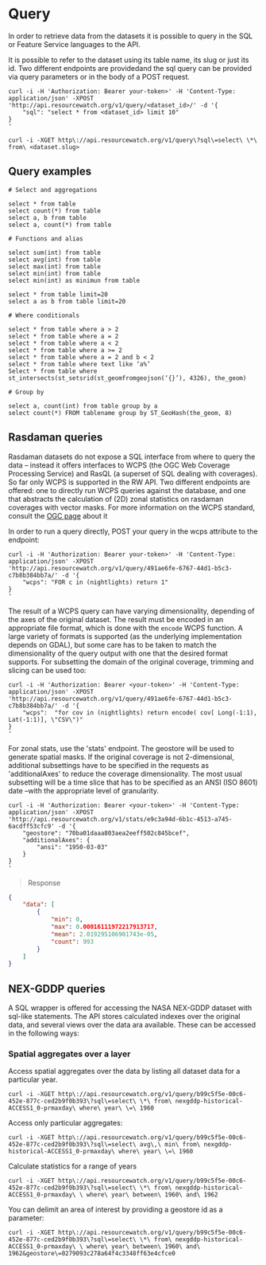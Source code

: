 # Query

In order to retrieve data from the datasets it is possible to query in the SQL or Feature Service languages to the API.

It is possible to refer to the dataset using its table name, its slug  or just its id. Two different endpoints are providedand the sql query can be provided via query parameters or in the body of a POST request.

```shell
curl -i -H 'Authorization: Bearer your-token>' -H 'Content-Type: application/json' -XPOST 'http://api.resourcewatch.org/v1/query/<dataset_id>/' -d '{
	"sql": "select * from <dataset_id> limit 10"
}
'
```

```shell
curl -i -XGET http\://api.resourcewatch.org/v1/query\?sql\=select\ \*\ from\ <dataset.slug>
```

## Query examples

```
# Select and aggregations

select * from table
select count(*) from table
select a, b from table
select a, count(*) from table

# Functions and alias

select sum(int) from table
select avg(int) from table
select max(int) from table
select min(int) from table
select min(int) as minimun from table

select * from table limit=20
select a as b from table limit=20

# Where conditionals

select * from table where a > 2
select * from table where a = 2
select * from table where a < 2
select * from table where a >= 2
select * from table where a = 2 and b < 2
select * from table where text like ‘a%’
Select * from table where st_intersects(st_setsrid(st_geomfromgeojson(‘{}’), 4326), the_geom)

# Group by

select a, count(int) from table group by a
select count(*) FROM tablename group by ST_GeoHash(the_geom, 8)

```

## Rasdaman queries

Rasdaman datasets do not expose a SQL interface from where to query the data – instead it offers interfaces to WCPS (the OGC Web Coverage Processing Service) and RasQL (a superset of SQL dealing with coverages). So far only WCPS is supported in the RW API. Two different endpoints are offered: one to directly run WCPS queries against the database, and one that abstracts the calculation of (2D) zonal statistics on rasdaman coverages with vector masks. For more information on the WCPS standard, consult the [OGC page](http://www.opengeospatial.org/standards/wcp) about it

In order to run a query directly, POST your query in the wcps attribute to the endpoint:

```shell
curl -i -H 'Authorization: Bearer your-token>' -H 'Content-Type: application/json' -XPOST 'http://api.resourcewatch.org/v1/query/491ae6fe-6767-44d1-b5c3-c7b8b384bb7a/' -d '{
	"wcps": "FOR c in (nightlights) return 1"
}
'
```

The result of a WCPS query can have varying dimensionality, depending of the axes of the original dataset. The result must be encoded in an appropriate file format, which is done with the `encode` WCPS function. A large variety of formats is supported (as the underlying implementation depends on GDAL), but some care has to be taken to match the dimensionality of the query output with one that the desired format supports. For subsetting the domain of the original coverage, trimming and slicing can be used too:

```
curl -i -H 'Authorization: Bearer <your-token>' -H 'Content-Type: application/json' -XPOST 'http://api.resourcewatch.org/v1/query/491ae6fe-6767-44d1-b5c3-c7b8b384bb7a/' -d '{
	"wcps":  "for cov in (nightlights) return encode( cov[ Long(-1:1), Lat(-1:1)], \"CSV\")"
}
'
```

For zonal stats, use the 'stats' endpoint. The geostore will be used to generate spatial masks. If the original coverage is not 2-dimensional, additional subsettings have to be specified in the requests as 'additionalAxes' to reduce the coverage dimensionality. The most usual subsetting will be a time slice that has to be specified as an ANSI (ISO 8601) date –with the appropriate level of granularity.

```shell
curl -i -H 'Authorization: Bearer <your-token>' -H 'Content-Type: application/json' -XPOST 'http://api.resourcewatch.org/v1/stats/e9c3a94d-6b1c-4513-a745-6acdff53cfc9' -d '{
	"geostore": "70ba01daaa803aea2eeff502c845bcef",
	"additionalAxes": {
		"ansi": "1950-03-03"
	}
}
'
```
> Response

```json
{
    "data": [
        {
            "min": 0,
            "max": 0.00016111972217913717,
            "mean": 2.019295106901743e-05,
            "count": 993
        }
    ]
}
```

## NEX-GDDP queries

A SQL wrapper is offered for accessing the NASA NEX-GDDP dataset with sql-like statements. The API stores calculated indexes over the original data, and several views over the data ara available. These can be accessed in  the following ways:

### Spatial aggregates over a layer

Access spatial aggregates over the data by listing all dataset data for a particular year. 

```shell
curl -i -XGET http\://api.resourcewatch.org/v1/query/b99c5f5e-00c6-452e-877c-ced2b9f0b393\?sql\=select\ \*\ from\ nexgddp-historical-ACCESS1_0-prmaxday\ where\ year\ \=\ 1960
```

Access only particular aggregates:

```shell
curl -i -XGET http\://api.resourcewatch.org/v1/query/b99c5f5e-00c6-452e-877c-ced2b9f0b393\?sql\=select\ avg\,\ min\ from\ nexgddp-historical-ACCESS1_0-prmaxday\ where\ year\ \=\ 1960
```

Calculate statistics for a range of years

```shell
curl -i -XGET http\://api.resourcewatch.org/v1/query/b99c5f5e-00c6-452e-877c-ced2b9f0b393\?sql\=select\ \*\ from\ nexgddp-historical-ACCESS1_0-prmaxday\ \ where\ year\ between\ 1960\ and\ 1962
```

You can delimit an area of interest by providing a geostore id as a parameter:

```shell
curl -i -XGET http\://api.resourcewatch.org/v1/query/b99c5f5e-00c6-452e-877c-ced2b9f0b393\?sql\=select\ \*\ from\ nexgddp-historical-ACCESS1_0-prmaxday\ \ where\ year\ between\ 1960\ and\ 1962&geostore\=0279093c278a64f4c3348ff63e4cfce0
```